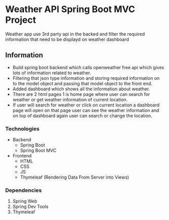 # Weather API Spring Boot MVC Project

Weather app use 3rd party api in the backed and filter the required information that need to be displayd on weather dashboard

## Information

- Build spring boot backend which calls openweather free api which gives lots of information related to weather.
- Filtering that json type information and storing required information on to the model object and passing that model object to the front end.
- Added dashboard which shows all the information about weather.
- There are 2 html pages 1 is home page where user can search for weather or get weather information of current location.
- If user will search for weather or click on current location a dashboard page will open on that page user can see the weather information and on top of dashboard again user can search or change the location.

### Technologies

- Backend
  - Spring Boot
  - Spring Boot MVC
- Frontend
  - HTML
  - CSS
  - JS
  - Thymeleaf (Rendering Data From Server into Views)

### Dependencies

1. Spring Web
2. Spring Dev Tools
3. Thymeleaf
